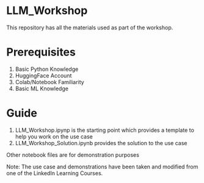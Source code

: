 # LLM_Workshop
This repository has all the materials used as part of the workshop.

# Prerequisites
1. Basic Python Knowledge
2. HuggingFace Account
3. Colab/Notebook Familiarity
4. Basic ML Knowledge

# Guide

1. LLM_Workshop.ipynp is the starting point which provides a template to help you work on the use case
2. LLM_Workshop_Solution.ipynb provides the solution to the use case

Other notebook files are for demonstration purposes

Note: The use case and demonstrations have been taken and modified from one of the LinkedIn Learning Courses.

